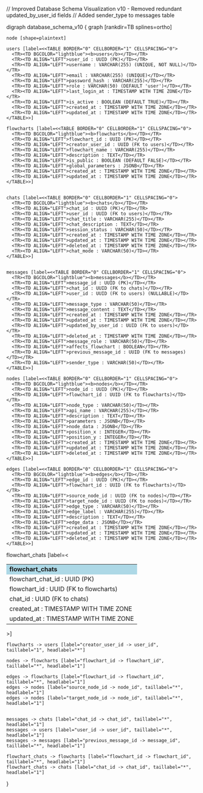 // Improved Database Schema Visualization v10 - Removed redundant updated_by_user_id fields
// Added sender_type to messages table

digraph database_schema_v10 {
    graph [rankdir=TB splines=ortho]

    node [shape=plaintext]

    users [label=<<TABLE BORDER="0" CELLBORDER="1" CELLSPACING="0">
      <TR><TD BGCOLOR="lightblue"><b>users</b></TD></TR>
      <TR><TD ALIGN="LEFT">user_id : UUID (PK)</TD></TR>
      <TR><TD ALIGN="LEFT">username : VARCHAR(255) (UNIQUE, NOT NULL)</TD></TR>
      <TR><TD ALIGN="LEFT">email : VARCHAR(255) (UNIQUE)</TD></TR>
      <TR><TD ALIGN="LEFT">password_hash : VARCHAR(255)</TD></TR>
      <TR><TD ALIGN="LEFT">role : VARCHAR(50) (DEFAULT 'user')</TD></TR>
      <TR><TD ALIGN="LEFT">last_login_at : TIMESTAMP WITH TIME ZONE</TD></TR>
      <TR><TD ALIGN="LEFT">is_active : BOOLEAN (DEFAULT TRUE)</TD></TR>
      <TR><TD ALIGN="LEFT">created_at : TIMESTAMP WITH TIME ZONE</TD></TR>
      <TR><TD ALIGN="LEFT">updated_at : TIMESTAMP WITH TIME ZONE</TD></TR>
    </TABLE>>]

    flowcharts [label=<<TABLE BORDER="0" CELLBORDER="1" CELLSPACING="0">
      <TR><TD BGCOLOR="lightblue"><b>flowcharts</b></TD></TR>
      <TR><TD ALIGN="LEFT">flowchart_id : UUID (PK)</TD></TR>
      <TR><TD ALIGN="LEFT">creator_user_id : UUID (FK to users)</TD></TR>
      <TR><TD ALIGN="LEFT">flowchart_name : VARCHAR(255)</TD></TR>
      <TR><TD ALIGN="LEFT">description : TEXT</TD></TR>
      <TR><TD ALIGN="LEFT">is_public : BOOLEAN (DEFAULT FALSE)</TD></TR>
      <TR><TD ALIGN="LEFT">global_parameters : JSONB</TD></TR>
      <TR><TD ALIGN="LEFT">created_at : TIMESTAMP WITH TIME ZONE</TD></TR>
      <TR><TD ALIGN="LEFT">updated_at : TIMESTAMP WITH TIME ZONE</TD></TR>
    </TABLE>>]


    chats [label=<<TABLE BORDER="0" CELLBORDER="1" CELLSPACING="0">
      <TR><TD BGCOLOR="lightblue"><b>chats</b></TD></TR>
      <TR><TD ALIGN="LEFT">chat_id : UUID (PK)</TD></TR>
      <TR><TD ALIGN="LEFT">user_id : UUID (FK to users)</TD></TR>
      <TR><TD ALIGN="LEFT">chat_title : VARCHAR(255)</TD></TR>
      <TR><TD ALIGN="LEFT">chat_description : TEXT</TD></TR>
      <TR><TD ALIGN="LEFT">session_status : VARCHAR(50)</TD></TR>
      <TR><TD ALIGN="LEFT">created_at : TIMESTAMP WITH TIME ZONE</TD></TR>
      <TR><TD ALIGN="LEFT">updated_at : TIMESTAMP WITH TIME ZONE</TD></TR>
      <TR><TD ALIGN="LEFT">deleted_at : TIMESTAMP WITH TIME ZONE</TD></TR>
      <TR><TD ALIGN="LEFT">chat_mode : VARCHAR(50)</TD></TR>
    </TABLE>>]


    messages [label=<<TABLE BORDER="0" CELLBORDER="1" CELLSPACING="0">
      <TR><TD BGCOLOR="lightblue"><b>messages</b></TD></TR>
      <TR><TD ALIGN="LEFT">message_id : UUID (PK)</TD></TR>
      <TR><TD ALIGN="LEFT">chat_id : UUID (FK to chats)</TD></TR>
      <TR><TD ALIGN="LEFT">user_id : UUID (FK to users) (NULLABLE)</TD></TR>
      <TR><TD ALIGN="LEFT">message_type : VARCHAR(50)</TD></TR>
      <TR><TD ALIGN="LEFT">message_content : TEXT</TD></TR>
      <TR><TD ALIGN="LEFT">created_at : TIMESTAMP WITH TIME ZONE</TD></TR>
      <TR><TD ALIGN="LEFT">updated_at : TIMESTAMP WITH TIME ZONE</TD></TR>
      <TR><TD ALIGN="LEFT">updated_by_user_id : UUID (FK to users)</TD></TR>
      <TR><TD ALIGN="LEFT">deleted_at : TIMESTAMP WITH TIME ZONE</TD></TR>
      <TR><TD ALIGN="LEFT">message_role : VARCHAR(50)</TD></TR>
      <TR><TD ALIGN="LEFT">affects_flowchart : BOOLEAN</TD></TR>
      <TR><TD ALIGN="LEFT">previous_message_id : UUID (FK to messages)</TD></TR>
      <TR><TD ALIGN="LEFT">sender_type : VARCHAR(50)</TD></TR>
    </TABLE>>]

    nodes [label=<<TABLE BORDER="0" CELLBORDER="1" CELLSPACING="0">
      <TR><TD BGCOLOR="lightblue"><b>nodes</b></TD></TR>
      <TR><TD ALIGN="LEFT">node_id : UUID (PK)</TD></TR>
      <TR><TD ALIGN="LEFT">flowchart_id : UUID (FK to flowcharts)</TD></TR>
      <TR><TD ALIGN="LEFT">node_type : VARCHAR(50)</TD></TR>
      <TR><TD ALIGN="LEFT">api_name : VARCHAR(255)</TD></TR>
      <TR><TD ALIGN="LEFT">description : TEXT</TD></TR>
      <TR><TD ALIGN="LEFT">parameters : JSONB</TD></TR>
      <TR><TD ALIGN="LEFT">node_data : JSONB</TD></TR>
      <TR><TD ALIGN="LEFT">position_x : INTEGER</TD></TR>
      <TR><TD ALIGN="LEFT">position_y : INTEGER</TD></TR>
      <TR><TD ALIGN="LEFT">created_at : TIMESTAMP WITH TIME ZONE</TD></TR>
      <TR><TD ALIGN="LEFT">updated_at : TIMESTAMP WITH TIME ZONE</TD></TR>
      <TR><TD ALIGN="LEFT">deleted_at : TIMESTAMP WITH TIME ZONE</TD></TR>
    </TABLE>>]

    edges [label=<<TABLE BORDER="0" CELLBORDER="1" CELLSPACING="0">
      <TR><TD BGCOLOR="lightblue"><b>edges</b></TD></TR>
      <TR><TD ALIGN="LEFT">edge_id : UUID (PK)</TD></TR>
      <TR><TD ALIGN="LEFT">flowchart_id : UUID (FK to flowcharts)</TD></TR>
      <TR><TD ALIGN="LEFT">source_node_id : UUID (FK to nodes)</TD></TR>
      <TR><TD ALIGN="LEFT">target_node_id : UUID (FK to nodes)</TD></TR>
      <TR><TD ALIGN="LEFT">edge_type : VARCHAR(50)</TD></TR>
      <TR><TD ALIGN="LEFT">edge_label : VARCHAR(255)</TD></TR>
      <TR><TD ALIGN="LEFT">description : TEXT</TD></TR>
      <TR><TD ALIGN="LEFT">edge_data : JSONB</TD></TR>
      <TR><TD ALIGN="LEFT">created_at : TIMESTAMP WITH TIME ZONE</TD></TR>
      <TR><TD ALIGN="LEFT">updated_at : TIMESTAMP WITH TIME ZONE</TD></TR>
      <TR><TD ALIGN="LEFT">deleted_at : TIMESTAMP WITH TIME ZONE</TD></TR>
    </TABLE>>]
  
  flowchart_chats [label=<<TABLE BORDER="0" CELLBORDER="1" CELLSPACING="0">
      <TR><TD BGCOLOR="lightblue"><b>flowchart_chats</b></TD></TR>
      <TR><TD ALIGN="LEFT">flowchart_chat_id : UUID (PK)</TD></TR>
      <TR><TD ALIGN="LEFT">flowchart_id : UUID (FK to flowcharts)</TD></TR>
      <TR><TD ALIGN="LEFT">chat_id : UUID (FK to chats)</TD></TR>
      <TR><TD ALIGN="LEFT">created_at : TIMESTAMP WITH TIME ZONE</TD></TR>
      <TR><TD ALIGN="LEFT">updated_at : TIMESTAMP WITH TIME ZONE</TD></TR>
    </TABLE>>]

    flowcharts -> users [label="creator_user_id -> user_id", taillabel="1", headlabel="*"]

    nodes -> flowcharts [label="flowchart_id -> flowchart_id", taillabel="*", headlabel="1"]

    edges -> flowcharts [label="flowchart_id -> flowchart_id", taillabel="*", headlabel="1"]
    edges -> nodes [label="source_node_id -> node_id", taillabel="*", headlabel="1"]
    edges -> nodes [label="target_node_id -> node_id", taillabel="*", headlabel="1"]


    messages -> chats [label="chat_id -> chat_id", taillabel="*", headlabel="1"]
    messages -> users [label="user_id -> user_id", taillabel="*", headlabel="1"]
    messages -> messages [label="previous_message_id -> message_id", taillabel="*", headlabel="1"]
  
    flowchart_chats -> flowcharts [label="flowchart_id -> flowchart_id", taillabel="*", headlabel="1"]
    flowchart_chats -> chats [label="chat_id -> chat_id", taillabel="*", headlabel="1"]
}